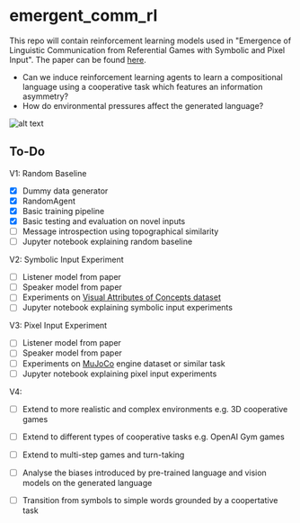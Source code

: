 # emergent_comm_rl
This repo will contain reinforcement learning models used in "Emergence of Linguistic Communication from Referential Games with Symbolic and Pixel Input". The paper can be found [here](https://arxiv.org/abs/1804.03984). 

- Can we induce reinforcement learning agents to learn a compositional language using a cooperative task which features an information asymmetry?
- How do environmental pressures affect the generated language?

![alt text](https://raw.githubusercontent.com/NickLeoMartin/emergent_comm_rl/master/images/emergent_comm.png)

To-Do
-----
V1: Random Baseline
- [x] Dummy data generator
- [x] RandomAgent
- [x] Basic training pipeline
- [x] Basic testing and evaluation on novel inputs 
- [ ] Message introspection using topographical similarity
- [ ] Jupyter notebook explaining random baseline

V2: Symbolic Input Experiment
- [ ] Listener model from paper
- [ ] Speaker model from paper 
- [ ] Experiments on [Visual Attributes of Concepts dataset](http://homepages.inf.ed.ac.uk/s1151656/resources.html)
- [ ] Jupyter notebook explaining symbolic input experiments

V3: Pixel Input Experiment
- [ ] Listener model from paper
- [ ] Speaker model from paper 
- [ ] Experiments on [MuJoCo](http://www.mujoco.org/) engine dataset or similar task
- [ ] Jupyter notebook explaining pixel input experiments

V4:
- [ ] Extend to more realistic and complex environments e.g. 3D cooperative games
- [ ] Extend to different types of cooperative tasks e.g. OpenAI Gym games
- [ ] Extend to multi-step games and turn-taking
- [ ] Analyse the biases introduced by pre-trained language and vision models on the generated language
- [ ] Transition from symbols to simple words grounded by a coopertative task










